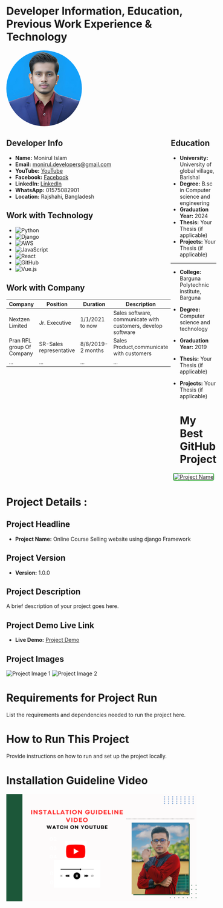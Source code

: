 # Developer Information, Education, Previous Work Experience & Technology 
<div align="left">
  <img src="./images/Monirul%20Islam.jpg" alt="Developer" width="200" height="200" style="border-radius: 50%;">
</div>
<div style="display: flex; justify-content: space-between; align-items: flex-start;">
  <!-- Left Column - Developer Information -->
  <div style="flex: 1;"> 


## Developer Info

- **Name:** Monirul Islam
- **Email:** monirul.developers@gmail.com
- **YouTube:** [YouTube](https://www.youtube.com/@techprosbd)
- **Facebook:** [Facebook](https://www.facebook.com/monirul.developers)
- **LinkedIn:** [LinkedIn](https://www.linkedin.com/in/yourprofile)
- **WhatsApp:** 01575082901
- **Location:** Rajshahi, Bangladesh

## Work with Technology

- ![Python](https://img.shields.io/badge/Python-3776AB?style=for-the-badge&logo=python&logoColor=white) 
- ![Django](https://img.shields.io/badge/Django-092E20?style=for-the-badge&logo=django&logoColor=white)
- ![AWS](https://img.shields.io/badge/AWS-232F3E?style=for-the-badge&logo=amazon-aws&logoColor=white) 
- ![JavaScript](https://img.shields.io/badge/JavaScript-F7DF1E?style=for-the-badge&logo=javascript&logoColor=black) 
- ![React](https://img.shields.io/badge/React-61DAFB?style=for-the-badge&logo=react&logoColor=black) 
- ![GitHub](https://img.shields.io/badge/GitHub-181717?style=for-the-badge&logo=github&logoColor=white)
- ![Vue.js](https://img.shields.io/badge/Vue.js-4FC08D?style=for-the-badge&logo=vue.js&logoColor=white) 


## Work with Company
| Company           | Position           | Duration        | Description                               |
| ----------------- | -------------------| --------------- | ----------------------------------------- |
| Nextzen Limited | Jr. Executive        | 1/1/2021 to now  | Sales software, communicate with customers, develop software|
| Pran RFL group Of Company | SR-Sales representative         | 8/8/2019- 2 months| Sales Product,communicate with customers 
| ...               | ...                | ...             | ...                                       |

</div>

  <!-- Right Column - Education -->
  <div style="flex: 1;">   

## Education
- **University:** University of global village, Barishal
- **Degree:** B.sc in Computer science and engineering 
- **Graduation Year:** 2024
- **Thesis:** Your Thesis (if applicable)
- **Projects:** Your Thesis (if applicable)
---
- **College:** Barguna Polytechnic institute, Barguna
- **Degree:** Computer science and technology 
- **Graduation Year:** 2019
- **Thesis:** Your Thesis (if applicable)
- **Projects:** Your Thesis (if applicable)

  # My Best GitHub Project



<div align="center">
  <a href="https://github.com/yourusername/best-project">
    <img src="./images/best repository1.jpg" alt="Project Name" style="border: 2px solid #4CAF50; border-radius: 5px; max-width: 100%; transition: transform 0.2s;">
  </a>

</div>
</div>
</div>

# Project Details : 

## Project Headline

- **Project Name:** Online Course Selling website using django Framework

## Project Version

- **Version:** 1.0.0 

## Project Description

A brief description of your project goes here.

## Project Demo Live Link

- **Live Demo:** [Project Demo](https://www.projectdemo.com) 

## Project Images

![Project Image 1](./images/project%20ss.jpg) <!-- Replace with project screenshots -->
![Project Image 2](./images/project%20ss.jpg)

# Requirements for Project Run

List the requirements and dependencies needed to run the project here.

# How to Run This Project

Provide instructions on how to run and set up the project locally.

# Installation Guideline Video

[![Project Preview](./images/install%20guideline.png)](https://www.youtube.com/@techprosbd)
